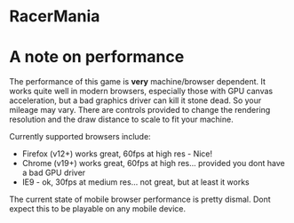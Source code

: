 # RacerMania

A note on performance
=====================

The performance of this game is **very** machine/browser dependent. It works quite well in modern
browsers, especially those with GPU canvas acceleration, but a bad graphics driver can kill it stone
dead. So your mileage may vary. There are controls provided to change the rendering resolution
and the draw distance to scale to fit your machine.

Currently supported browsers include:

 * Firefox (v12+) works great, 60fps at high res - Nice!
 * Chrome (v19+) works great, 60fps at high res... provided you dont have a bad GPU driver
 * IE9 - ok, 30fps at medium res... not great, but at least it works

The current state of mobile browser performance is pretty dismal. Dont expect this to be playable on
any mobile device.


